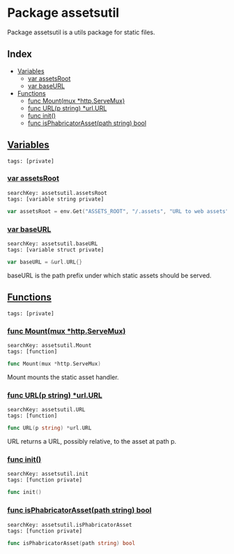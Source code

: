 # Package assetsutil

Package assetsutil is a utils package for static files. 

## Index

* [Variables](#var)
    * [var assetsRoot](#assetsRoot)
    * [var baseURL](#baseURL)
* [Functions](#func)
    * [func Mount(mux *http.ServeMux)](#Mount)
    * [func URL(p string) *url.URL](#URL)
    * [func init()](#init.handler.go)
    * [func isPhabricatorAsset(path string) bool](#isPhabricatorAsset)


## <a id="var" href="#var">Variables</a>

```
tags: [private]
```

### <a id="assetsRoot" href="#assetsRoot">var assetsRoot</a>

```
searchKey: assetsutil.assetsRoot
tags: [variable string private]
```

```Go
var assetsRoot = env.Get("ASSETS_ROOT", "/.assets", "URL to web assets")
```

### <a id="baseURL" href="#baseURL">var baseURL</a>

```
searchKey: assetsutil.baseURL
tags: [variable struct private]
```

```Go
var baseURL = &url.URL{}
```

baseURL is the path prefix under which static assets should be served. 

## <a id="func" href="#func">Functions</a>

```
tags: [private]
```

### <a id="Mount" href="#Mount">func Mount(mux *http.ServeMux)</a>

```
searchKey: assetsutil.Mount
tags: [function]
```

```Go
func Mount(mux *http.ServeMux)
```

Mount mounts the static asset handler. 

### <a id="URL" href="#URL">func URL(p string) *url.URL</a>

```
searchKey: assetsutil.URL
tags: [function]
```

```Go
func URL(p string) *url.URL
```

URL returns a URL, possibly relative, to the asset at path p. 

### <a id="init.handler.go" href="#init.handler.go">func init()</a>

```
searchKey: assetsutil.init
tags: [function private]
```

```Go
func init()
```

### <a id="isPhabricatorAsset" href="#isPhabricatorAsset">func isPhabricatorAsset(path string) bool</a>

```
searchKey: assetsutil.isPhabricatorAsset
tags: [function private]
```

```Go
func isPhabricatorAsset(path string) bool
```

